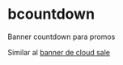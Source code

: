# bcountdown
 Banner countdown para promos

 Similar al [banner de cloud sale](https://sitionuevo.latincloud.com/argentina/cloud-hosting-cybermonday)
